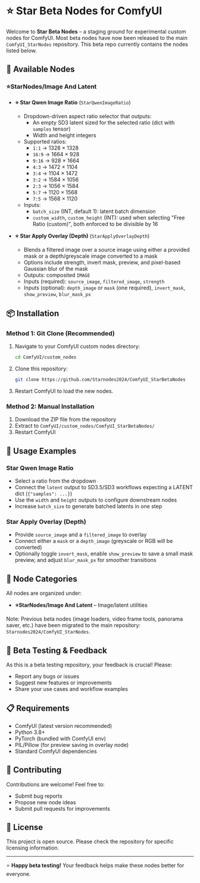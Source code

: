 # ⭐ Star Beta Nodes for ComfyUI

Welcome to **Star Beta Nodes** – a staging ground for experimental custom nodes for ComfyUI. Most beta nodes have now been released to the main `ComfyUI_StarNodes` repository. This beta repo currently contains the nodes listed below.

## 🚀 Available Nodes

### ⭐StarNodes/Image And Latent

- **⭐ Star Qwen Image Ratio** (`StarQwenImageRatio`)
  - Dropdown-driven aspect ratio selector that outputs:
    - An empty SD3 latent sized for the selected ratio (dict with `samples` tensor)
    - Width and height integers
  - Supported ratios:
    - `1:1` → 1328 × 1328
    - `16:9` → 1664 × 928
    - `9:16` → 928 × 1664
    - `4:3` → 1472 × 1104
    - `3:4` → 1104 × 1472
    - `3:2` → 1584 × 1056
    - `2:3` → 1056 × 1584
    - `5:7` → 1120 × 1568
    - `7:5` → 1568 × 1120
  - Inputs:
    - `batch_size` (INT, default 1): latent batch dimension
    - `custom_width`, `custom_height` (INT): used when selecting "Free Ratio (custom)", both enforced to be divisible by 16

- **⭐ Star Apply Overlay (Depth)** (`StarApplyOverlayDepth`)
  - Blends a filtered image over a source image using either a provided mask or a depth/greyscale image converted to a mask
  - Options include strength, invert mask, preview, and pixel-based Gaussian blur of the mask
  - Outputs: composited `IMAGE`
  - Inputs (required): `source_image`, `filtered_image`, `strength`
  - Inputs (optional): `depth_image` or `mask` (one required), `invert_mask`, `show_preview`, `blur_mask_px`

## 📦 Installation

### Method 1: Git Clone (Recommended)

1. Navigate to your ComfyUI custom nodes directory:
   ```bash
   cd ComfyUI/custom_nodes
   ```

2. Clone this repository:
   ```bash
   git clone https://github.com/Starnodes2024/ComfyUI_StarBetaNodes
   ```

3. Restart ComfyUI to load the new nodes.

### Method 2: Manual Installation

1. Download the ZIP file from the repository
2. Extract to `ComfyUI/custom_nodes/ComfyUI_StarBetaNodes/`
3. Restart ComfyUI

## 🎯 Usage Examples

### Star Qwen Image Ratio
- Select a ratio from the dropdown
- Connect the `latent` output to SD3.5/SD3 workflows expecting a LATENT dict (`{"samples": ...}`)
- Use the `width` and `height` outputs to configure downstream nodes
- Increase `batch_size` to generate batched latents in one step

### Star Apply Overlay (Depth)
- Provide `source_image` and a `filtered_image` to overlay
- Connect either a `mask` or a `depth_image` (greyscale or RGB will be converted)
- Optionally toggle `invert_mask`, enable `show_preview` to save a small mask preview, and adjust `blur_mask_px` for smoother transitions

## 🔄 Node Categories

All nodes are organized under:
- **⭐StarNodes/Image And Latent** – Image/latent utilities

Note: Previous beta nodes (image loaders, video frame tools, panorama saver, etc.) have been migrated to the main repository: `Starnodes2024/ComfyUI_StarNodes`.

## 🐛 Beta Testing & Feedback

As this is a beta testing repository, your feedback is crucial! Please:
- Report any bugs or issues
- Suggest new features or improvements
- Share your use cases and workflow examples

## 📋 Requirements

- ComfyUI (latest version recommended)
- Python 3.8+
- PyTorch (bundled with ComfyUI env)
- PIL/Pillow (for preview saving in overlay node)
- Standard ComfyUI dependencies

## 🤝 Contributing

Contributions are welcome! Feel free to:
- Submit bug reports
- Propose new node ideas
- Submit pull requests for improvements

## 📄 License

This project is open source. Please check the repository for specific licensing information.

---

⭐ **Happy beta testing!** Your feedback helps make these nodes better for everyone.
